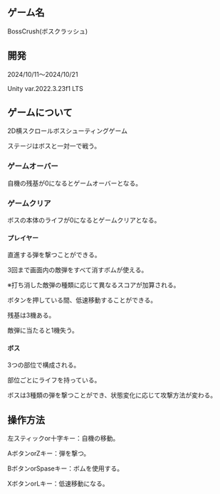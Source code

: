 ## ゲーム名
BossCrush(ボスクラッシュ)

## 開発
2024/10/11～2024/10/21

Unity var.2022.3.23f1 LTS

## ゲームについて
2D横スクロールボスシューティングゲーム

ステージはボスと一対一で戦う。

### ゲームオーバー
自機の残基が0になるとゲームオーバーとなる。
### ゲームクリア
ボスの本体のライフが0になるとゲームクリアとなる。

#### プレイヤー
直進する弾を撃つことができる。

3回まで画面内の敵弾をすべて消すボムが使える。

※打ち消した敵弾の種類に応じて異なるスコアが加算される。

ボタンを押している間、低速移動することができる。

残基は3機ある。

敵弾に当たると1機失う。

#### ボス
3つの部位で構成される。

部位ごとにライフを持っている。

ボスは3種類の弾を撃つことができ、状態変化に応じて攻撃方法が変わる。

## 操作方法
左スティックor十字キー：自機の移動。

AボタンorZキー：弾を撃つ。

BボタンorSpaseキー：ボムを使用する。

XボタンorLキー：低速移動になる。
